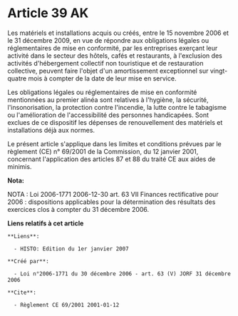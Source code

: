 # Article 39 AK

Les matériels et installations acquis ou créés, entre le 15 novembre 2006 et le 31 décembre 2009, en vue de répondre aux
obligations légales ou réglementaires de mise en conformité, par les entreprises exerçant leur activité dans le secteur des
hôtels, cafés et restaurants, à l'exclusion des activités d'hébergement collectif non touristique et de restauration
collective, peuvent faire l'objet d'un amortissement exceptionnel sur vingt-quatre mois à compter de la date de leur mise en
service.

Les obligations légales ou réglementaires de mise en conformité mentionnées au premier alinéa sont relatives à l'hygiène, la
sécurité, l'insonorisation, la protection contre l'incendie, la lutte contre le tabagisme ou l'amélioration de
l'accessibilité des personnes handicapées. Sont exclues de ce dispositif les dépenses de renouvellement des matériels et
installations déjà aux normes.

Le présent article s'applique dans les limites et conditions prévues par le règlement (CE) n° 69/2001 de la Commission, du 12
janvier 2001, concernant l'application des articles 87 et 88 du traité CE aux aides de minimis.

**Nota:**

NOTA : Loi 2006-1771 2006-12-30 art. 63 VII Finances rectificative pour 2006 : dispositions applicables pour la détermination
des résultats des exercices clos à compter du 31 décembre 2006.

**Liens relatifs à cet article**

	**Liens**:

	  - HISTO: Edition du 1er janvier 2007

	**Créé par**:

	  - Loi n°2006-1771 du 30 décembre 2006 - art. 63 (V) JORF 31 décembre 2006

	**Cite**:

	  - Règlement CE 69/2001 2001-01-12
